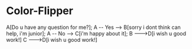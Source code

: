 # Color-Flipper

A[Do u have any question for me?];
A -- Yes --> B[sorry i dont think can help, i'm junior];
A -- No --> C[i'm happy about it];
B --->D[i wish u good work!]
C --->D[i wish u good work!]
